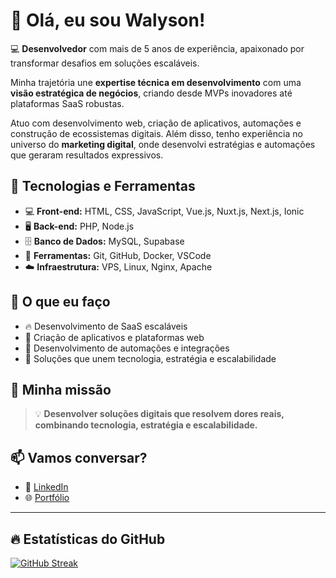 # 👋 Olá, eu sou Walyson!

💻 **Desenvolvedor** com mais de 5 anos de experiência, apaixonado por transformar desafios em soluções escaláveis.

Minha trajetória une **expertise técnica em desenvolvimento** com uma **visão estratégica de negócios**, criando desde MVPs inovadores até plataformas SaaS robustas. 

Atuo com desenvolvimento web, criação de aplicativos, automações e construção de ecossistemas digitais. Além disso, tenho experiência no universo do **marketing digital**, onde desenvolvi estratégias e automações que geraram resultados expressivos.

## 🚀 Tecnologias e Ferramentas

- 💻 **Front-end:** HTML, CSS, JavaScript, Vue.js, Nuxt.js, Next.js, Ionic
- 🖥️ **Back-end:** PHP, Node.js
- 🗄️ **Banco de Dados:** MySQL, Supabase
- 🔧 **Ferramentas:** Git, GitHub, Docker, VSCode
- ☁️ **Infraestrutura:** VPS, Linux, Nginx, Apache

## 🎯 O que eu faço

- 🔥 Desenvolvimento de SaaS escaláveis
- 🚀 Criação de aplicativos e plataformas web
- 🔧 Desenvolvimento de automações e integrações
- 🧠 Soluções que unem tecnologia, estratégia e escalabilidade

## 🎯 Minha missão

> 💡 **Desenvolver soluções digitais que resolvem dores reais, combinando tecnologia, estratégia e escalabilidade.**

## 📫 Vamos conversar?

- 💼 [LinkedIn](https://linkedin.com/in/walysonassis)  
- 🌐 [Portfólio](https://walysondev.online)
  
---

## 🔥 Estatísticas do GitHub
[![GitHub Streak](https://stats.walysondev.online?user=walysonfelipe&theme=highcontrast&locale=pt_BR)](https://git.io/streak-stats)
